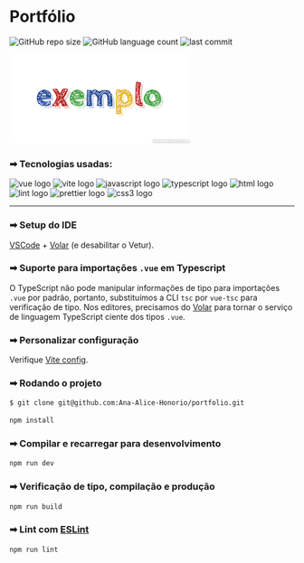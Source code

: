 # Portfólio

![GitHub repo size](https://img.shields.io/github/repo-size/Ana-Alice-Honorio/portfolio?style=for-the-badge)
![GitHub language count](https://img.shields.io/github/languages/count/Ana-Alice-Honorio/portfolio?style=for-the-badge)
![last commit](https://img.shields.io/github/last-commit/Ana-Alice-Honorio/portfolio?style=for-the-badge")

![print do sistema](./src/assets/images/image.png)

### ➡ Tecnologias usadas:

<div align="left">
  <img src="https://img.shields.io/badge/Vue%20js-35495E?style=for-the-badge&logo=vuedotjs&logoColor=4FC08D" height="25" alt="vue logo"  />
  <img src="https://img.shields.io/badge/Vite-B73BFE?style=for-the-badge&logo=vite&logoColor=FFD62E" height="25" alt="vite logo"  />
  <img src="https://img.shields.io/badge/JavaScript-323330?style=for-the-badge&logo=javascript&logoColor=F7DF1E" height="25" alt="javascript logo"  />
  <img src="https://img.shields.io/badge/TypeScript-007ACC?style=for-the-badge&logo=typescript&logoColor=white" height="25" alt="typescript logo"  />
  <img src="https://img.shields.io/badge/HTML5-E34F26?style=for-the-badge&logo=html5&logoColor=white" height="25" alt="html logo"  />
  <img src="https://img.shields.io/badge/eslint-3A33D1?style=for-the-badge&logo=eslint&logoColor=white" height="25" alt="lint logo"  />
  <img src="https://img.shields.io/badge/prettier-1A2C34?style=for-the-badge&logo=prettier&logoColor=F7BA3E" height="25" alt="prettier logo"  />
  <img src="https://img.shields.io/badge/CSS3-1572B6?style=for-the-badge&logo=css3&logoColor=white" height="25" alt="css3 logo"  />

</div>

---

### ➡ Setup do IDE

[VSCode](https://code.visualstudio.com/) + [Volar](https://marketplace.visualstudio.com/items?itemName=Vue.volar) (e desabilitar o Vetur).

### ➡ Suporte para importações `.vue` em Typescript

O TypeScript não pode manipular informações de tipo para importações `.vue` por padrão, portanto, substituímos a CLI `tsc` por `vue-tsc` para verificação de tipo. Nos editores, precisamos do [Volar](https://marketplace.visualstudio.com/items?itemName=Vue.volar)  para tornar o serviço de linguagem TypeScript ciente dos tipos `.vue`.

### ➡ Personalizar configuração

Verifique [Vite config](https://vite.dev/config/).

### ➡ Rodando o projeto

```sh
$ git clone git@github.com:Ana-Alice-Honorio/portfolio.git
```

```sh
npm install
```

###  ➡ Compilar e recarregar para desenvolvimento

```sh
npm run dev
```

###  ➡ Verificação de tipo, compilação e produção

```sh
npm run build
```

###  ➡  Lint com [ESLint](https://eslint.org/)

```sh
npm run lint
```
